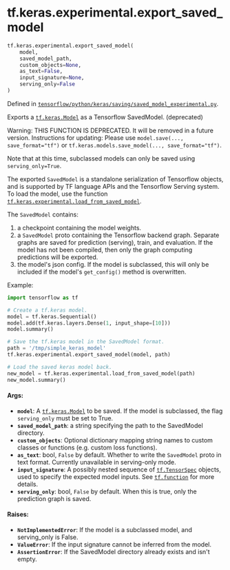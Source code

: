 <div itemscope itemtype="http://developers.google.com/ReferenceObject">
<meta itemprop="name" content="tf.keras.experimental.export_saved_model" />
<meta itemprop="path" content="Stable" />
</div>

# tf.keras.experimental.export_saved_model

``` python
tf.keras.experimental.export_saved_model(
    model,
    saved_model_path,
    custom_objects=None,
    as_text=False,
    input_signature=None,
    serving_only=False
)
```



Defined in [`tensorflow/python/keras/saving/saved_model_experimental.py`](/code/stable/tensorflow/python/keras/saving/saved_model_experimental.py).

Exports a <a href="../../../tf/keras/Model.md"><code>tf.keras.Model</code></a> as a Tensorflow SavedModel. (deprecated)

Warning: THIS FUNCTION IS DEPRECATED. It will be removed in a future version.
Instructions for updating:
Please use `model.save(..., save_format="tf")` or `tf.keras.models.save_model(..., save_format="tf")`.

Note that at this time, subclassed models can only be saved using
`serving_only=True`.

The exported `SavedModel` is a standalone serialization of Tensorflow objects,
and is supported by TF language APIs and the Tensorflow Serving system.
To load the model, use the function
<a href="../../../tf/keras/experimental/load_from_saved_model.md"><code>tf.keras.experimental.load_from_saved_model</code></a>.

The `SavedModel` contains:

1. a checkpoint containing the model weights.
2. a `SavedModel` proto containing the Tensorflow backend graph. Separate
   graphs are saved for prediction (serving), train, and evaluation. If
   the model has not been compiled, then only the graph computing predictions
   will be exported.
3. the model's json config. If the model is subclassed, this will only be
   included if the model's `get_config()` method is overwritten.

Example:

```python
import tensorflow as tf

# Create a tf.keras model.
model = tf.keras.Sequential()
model.add(tf.keras.layers.Dense(1, input_shape=[10]))
model.summary()

# Save the tf.keras model in the SavedModel format.
path = '/tmp/simple_keras_model'
tf.keras.experimental.export_saved_model(model, path)

# Load the saved keras model back.
new_model = tf.keras.experimental.load_from_saved_model(path)
new_model.summary()
```

#### Args:

* <b>`model`</b>: A <a href="../../../tf/keras/Model.md"><code>tf.keras.Model</code></a> to be saved. If the model is subclassed, the flag
    `serving_only` must be set to True.
* <b>`saved_model_path`</b>: a string specifying the path to the SavedModel directory.
* <b>`custom_objects`</b>: Optional dictionary mapping string names to custom classes
    or functions (e.g. custom loss functions).
* <b>`as_text`</b>: bool, `False` by default. Whether to write the `SavedModel` proto
    in text format. Currently unavailable in serving-only mode.
* <b>`input_signature`</b>: A possibly nested sequence of <a href="../../../tf/TensorSpec.md"><code>tf.TensorSpec</code></a> objects, used
    to specify the expected model inputs. See <a href="../../../tf/function.md"><code>tf.function</code></a> for more details.
* <b>`serving_only`</b>: bool, `False` by default. When this is true, only the
    prediction graph is saved.


#### Raises:

* <b>`NotImplementedError`</b>: If the model is a subclassed model, and serving_only is
    False.
* <b>`ValueError`</b>: If the input signature cannot be inferred from the model.
* <b>`AssertionError`</b>: If the SavedModel directory already exists and isn't empty.